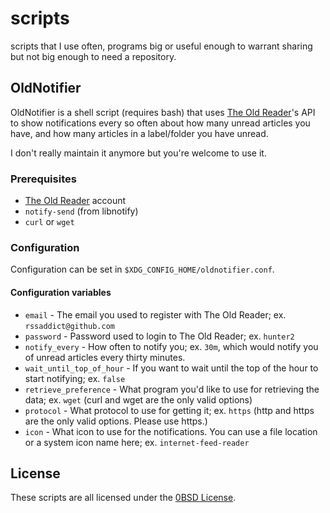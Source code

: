 # scripts

scripts that I use often, programs big or useful enough to warrant sharing but not big enough to
need a repository.

## OldNotifier

OldNotifier is a shell script (requires bash) that uses [The Old Reader](theoldreader.com)'s API to
show notifications every so often about how many unread articles you have, and how many articles in
a label/folder you have unread.

I don't really maintain it anymore but you're welcome to use it.

### Prerequisites

- [The Old Reader](theoldreader.com) account
- `notify-send` (from libnotify)
- `curl` or `wget`

### Configuration

Configuration can be set in `$XDG_CONFIG_HOME/oldnotifier.conf`.

#### Configuration variables

- `email` - The email you used to register with The Old Reader; ex. `rssaddict@github.com`
- `password` - Password used to login to The Old Reader; ex. `hunter2`
- `notify_every` - How often to notify you; ex. `30m`, which would notify you of unread articles
every thirty minutes.
- `wait_until_top_of_hour` - If you want to wait until the top of the hour to start notifying; ex.
`false`
- `retrieve_preference` - What program you'd like to use for retrieving the data; ex. `wget` (curl
and wget are the only valid options)
- `protocol` - What protocol to use for getting it; ex. `https` (http and https are the only valid
options. Please use https.)
- `icon` - What icon to use for the notifications. You can use a file location or a system icon
name here; ex. `internet-feed-reader`

## License

These scripts are all licensed under the [0BSD License](LICENSE).
